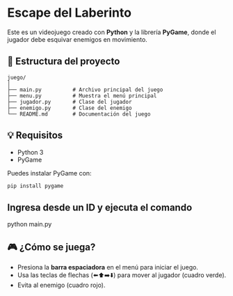 # Escape del Laberinto

Este es un videojuego creado con **Python** y la librería **PyGame**, donde el jugador debe esquivar enemigos en movimiento.



## 📁 Estructura del proyecto
```
juego/
│
├── main.py          # Archivo principal del juego
├── menu.py          # Muestra el menú principal
├── jugador.py       # Clase del jugador
├── enemigo.py       # Clase del enemigo
└── README.md        # Documentación del juego
```

## 💡 Requisitos
- Python 3
- PyGame

Puedes instalar PyGame con:
```bash
pip install pygame
```


## Ingresa desde un ID y ejecuta el comando
python main.py


## 🎮 ¿Cómo se juega?

- Presiona la **barra espaciadora** en el menú para iniciar el juego.
- Usa las teclas de flechas (⬅️⬆️➡️⬇️) para mover al jugador (cuadro verde).
- Evita al enemigo (cuadro rojo).
